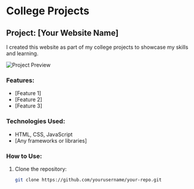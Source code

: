 # College Projects

## Project: [Your Website Name]

I created this website as part of my college projects to showcase my skills and learning.

![Project Preview](images/image.webp)

### Features:
- [Feature 1]
- [Feature 2]
- [Feature 3]

### Technologies Used:
- HTML, CSS, JavaScript
- [Any frameworks or libraries]

### How to Use:
1. Clone the repository:
   ```sh
   git clone https://github.com/yourusername/your-repo.git



 
